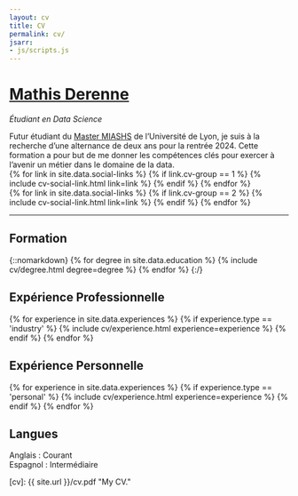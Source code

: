 ```yaml
---
layout: cv
title: CV
permalink: cv/
jsarr:
- js/scripts.js
---
```


<h1 id="cv-title"><a href="{{ site.url }}">Mathis Derenne</a></h1>

<p id="cv-subtitle"><i>Étudiant en Data Science</i></p>

<div class="cv-spacer"></div>

<div>
Futur étudiant du <a class = "cv-blue-link" href="https://www.univ-lyon2.fr/master-1-mathematiques-et-informatique-appliquees-aux-sciences-humaines-et-sociales-miashs#presentation"> Master MIASHS</a> de l’Université de Lyon, je suis à la recherche d’une alternance de deux ans pour la rentrée 2024. Cette formation a pour but de me donner les compétences clés pour exercer à l’avenir un métier dans le domaine de la data.
<br>
</div>

<div class="cv-spacer"></div>

<div class="cv-image-links-wrapper">
	<div class="cv-image-links">
		{% for link in site.data.social-links %}
			{% if link.cv-group == 1 %}
				{% include cv-social-link.html link=link %}
			{% endif %}
		{% endfor %}
	</div>
	<div class="cv-image-links">
		{% for link in site.data.social-links %}
			{% if link.cv-group == 2 %}
				{% include cv-social-link.html link=link %}
			{% endif %}
		{% endfor %}
	</div>
</div>

***

## Formation

{::nomarkdown}
{% for degree in site.data.education %}
{% include cv/degree.html degree=degree %}
{% endfor %}
{:/}

## Expérience Professionnelle

{% for experience in site.data.experiences %}
{% if experience.type == 'industry' %}
{% include cv/experience.html experience=experience %}
{% endif %}
{% endfor %}

## Expérience Personnelle

{% for experience in site.data.experiences %}
{% if experience.type == 'personal' %}
{% include cv/experience.html experience=experience %}
{% endif %}
{% endfor %}

## Langues

<div>
Anglais : Courant <br>
Espagnol : Intermédiaire
</div>

[cv]: {{ site.url }}/cv.pdf "My CV."

[poloclub]: http://poloclub.gatech.edu "Polo Club of Data Science"
[gt]: http://gatech.edu "Georgia Tech"
[cse]: http://cse.gatech.edu "GT Computational Science and Engineering"
[coc]: http://www.cc.gatech.edu "GT College of Computing"

[fred]: http://fredhohman.com "Fred Hohman"
[polo]: http://www.cc.gatech.edu/~dchau/ "Polo Chau"
[alex]: http://va.gatech.edu/endert/ "Alex Endert"

[jpl]: https://www.jpl.nasa.gov/ "NASA Jet Propulsion Lab"
[hi]: https://www.hi.jpl.nasa.gov/ "Human Interfaces Group at NASA JPL"
[pnnl]: https://www.pnnl.gov/ "Pacific Northwest National Laboratory"
[dsa]: http://www.pnnl.gov/nationalsecurity/technical/capabilities/computing/data_sciences.stm "Data Sciences and Analytics Group at PNNL"
[msr]: https://www.microsoft.com/en-us/research/ "Microsoft Research"
[msr-hci]: https://www.microsoft.com/en-us/research/group/human-computer-interaction/ "HCI@MSR"

[twitter]: https:/www.twitter.com/fredhohman "@fredhohman"
[github]: https:/www.github.com/fredhohman "github.com/fredhohman"
[nstrf]: https://www.nasa.gov/strg/nstrf "NASA Space Technology Research Fellowship"
